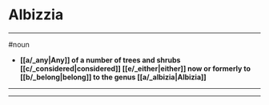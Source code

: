 # Albizzia
---
#noun
- **[[a/_any|Any]] of a number of trees and shrubs [[c/_considered|considered]] [[e/_either|either]] now or formerly to [[b/_belong|belong]] to the genus [[a/_albizia|Albizia]]**
---
---
